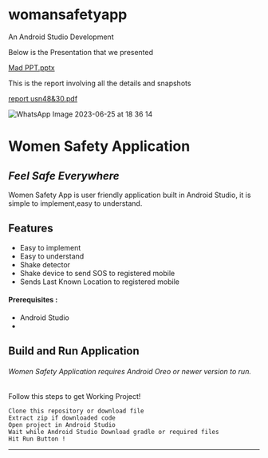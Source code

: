 # womansafetyapp
An Android Studio Development

Below is the Presentation that we presented 

[Mad PPT.pptx](https://github.com/DIS25TTY/womansafetyapp/files/11999060/Mad.PPT.pptx)

This is the report involving all the details and snapshots

[report usn48&30.pdf](https://github.com/DIS25TTY/womansafetyapp/files/11999045/report.usn48.30.pdf)

![WhatsApp Image 2023-06-25 at 18 36 14](https://github.com/DIS25TTY/womansafetyapp/assets/83459637/968a6889-b5a9-4458-b947-72e4a26ba45c)








# Women Safety Application
## _Feel Safe Everywhere_


Women Safety App is user friendly application built in Android Studio,
it is simple to implement,easy to understand.

## Features

- Easy to implement
- Easy to understand
- Shake detector
- Shake device to send SOS to registered mobile
- Sends Last Known Location to registered mobile

#### Prerequisites :
- Android Studio
- 
## Build and Run Application

###### Women Safety Application requires Android Oreo or newer version to run.
Follow this steps to get Working Project!
```
Clone this repository or download file
Extract zip if downloaded code
Open project in Android Studio
Wait while Android Studio Download gradle or required files
Hit Run Button !
```

-----------



   

